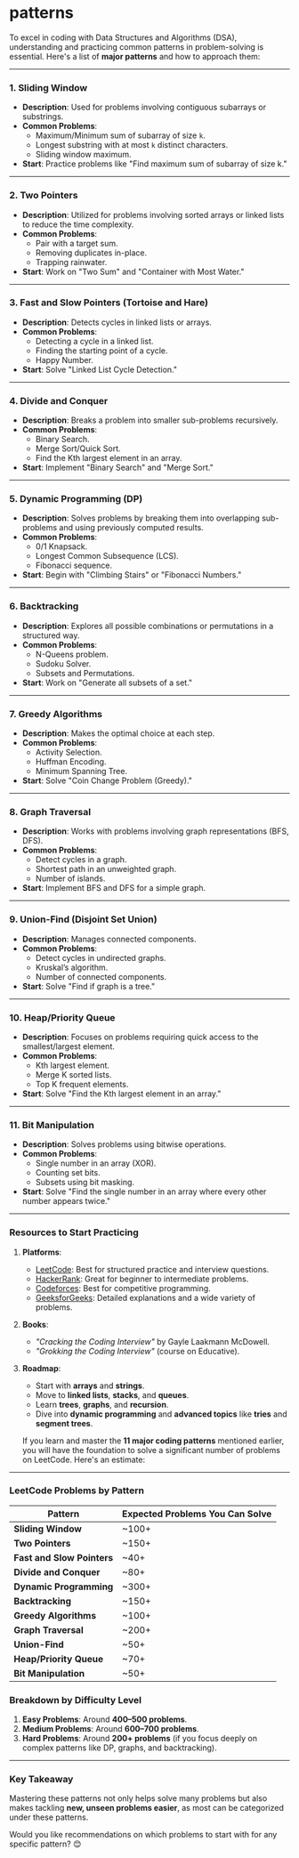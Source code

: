 # patterns
To excel in coding with Data Structures and Algorithms (DSA), understanding and practicing common patterns in problem-solving is essential. Here's a list of **major patterns** and how to approach them:

---

### **1. Sliding Window**
- **Description**: Used for problems involving contiguous subarrays or substrings.
- **Common Problems**:
  - Maximum/Minimum sum of subarray of size `k`.
  - Longest substring with at most `k` distinct characters.
  - Sliding window maximum.
- **Start**: Practice problems like "Find maximum sum of subarray of size k."

---

### **2. Two Pointers**
- **Description**: Utilized for problems involving sorted arrays or linked lists to reduce the time complexity.
- **Common Problems**:
  - Pair with a target sum.
  - Removing duplicates in-place.
  - Trapping rainwater.
- **Start**: Work on "Two Sum" and "Container with Most Water."

---

### **3. Fast and Slow Pointers (Tortoise and Hare)**
- **Description**: Detects cycles in linked lists or arrays.
- **Common Problems**:
  - Detecting a cycle in a linked list.
  - Finding the starting point of a cycle.
  - Happy Number.
- **Start**: Solve "Linked List Cycle Detection."

---

### **4. Divide and Conquer**
- **Description**: Breaks a problem into smaller sub-problems recursively.
- **Common Problems**:
  - Binary Search.
  - Merge Sort/Quick Sort.
  - Find the Kth largest element in an array.
- **Start**: Implement "Binary Search" and "Merge Sort."

---

### **5. Dynamic Programming (DP)**
- **Description**: Solves problems by breaking them into overlapping sub-problems and using previously computed results.
- **Common Problems**:
  - 0/1 Knapsack.
  - Longest Common Subsequence (LCS).
  - Fibonacci sequence.
- **Start**: Begin with "Climbing Stairs" or "Fibonacci Numbers."

---

### **6. Backtracking**
- **Description**: Explores all possible combinations or permutations in a structured way.
- **Common Problems**:
  - N-Queens problem.
  - Sudoku Solver.
  - Subsets and Permutations.
- **Start**: Work on "Generate all subsets of a set."

---

### **7. Greedy Algorithms**
- **Description**: Makes the optimal choice at each step.
- **Common Problems**:
  - Activity Selection.
  - Huffman Encoding.
  - Minimum Spanning Tree.
- **Start**: Solve "Coin Change Problem (Greedy)."

---

### **8. Graph Traversal**
- **Description**: Works with problems involving graph representations (BFS, DFS).
- **Common Problems**:
  - Detect cycles in a graph.
  - Shortest path in an unweighted graph.
  - Number of islands.
- **Start**: Implement BFS and DFS for a simple graph.

---

### **9. Union-Find (Disjoint Set Union)**
- **Description**: Manages connected components.
- **Common Problems**:
  - Detect cycles in undirected graphs.
  - Kruskal’s algorithm.
  - Number of connected components.
- **Start**: Solve "Find if graph is a tree."

---

### **10. Heap/Priority Queue**
- **Description**: Focuses on problems requiring quick access to the smallest/largest element.
- **Common Problems**:
  - Kth largest element.
  - Merge K sorted lists.
  - Top K frequent elements.
- **Start**: Solve "Find the Kth largest element in an array."

---

### **11. Bit Manipulation**
- **Description**: Solves problems using bitwise operations.
- **Common Problems**:
  - Single number in an array (XOR).
  - Counting set bits.
  - Subsets using bit masking.
- **Start**: Solve "Find the single number in an array where every other number appears twice."

---

### **Resources to Start Practicing**
1. **Platforms**:
   - [LeetCode](https://leetcode.com): Best for structured practice and interview questions.
   - [HackerRank](https://hackerrank.com): Great for beginner to intermediate problems.
   - [Codeforces](https://codeforces.com): Best for competitive programming.
   - [GeeksforGeeks](https://geeksforgeeks.org): Detailed explanations and a wide variety of problems.

2. **Books**:
   - *"Cracking the Coding Interview"* by Gayle Laakmann McDowell.
   - *"Grokking the Coding Interview"* (course on Educative).

3. **Roadmap**:
   - Start with **arrays** and **strings**.
   - Move to **linked lists**, **stacks**, and **queues**.
   - Learn **trees**, **graphs**, and **recursion**.
   - Dive into **dynamic programming** and **advanced topics** like **tries** and **segment trees**.
  
   If you learn and master the **11 major coding patterns** mentioned earlier, you will have the foundation to solve a significant number of problems on LeetCode. Here's an estimate:

---

### **LeetCode Problems by Pattern**

| **Pattern**                | **Expected Problems You Can Solve** |
|----------------------------|--------------------------------------|
| **Sliding Window**          | ~100+                              |
| **Two Pointers**            | ~150+                              |
| **Fast and Slow Pointers**  | ~40+                               |
| **Divide and Conquer**      | ~80+                               |
| **Dynamic Programming**     | ~300+                              |
| **Backtracking**            | ~150+                              |
| **Greedy Algorithms**       | ~100+                              |
| **Graph Traversal**         | ~200+                              |
| **Union-Find**              | ~50+                               |
| **Heap/Priority Queue**     | ~70+                               |
| **Bit Manipulation**        | ~50+                               |


### **Breakdown by Difficulty Level**
1. **Easy Problems**: Around **400–500 problems**.
2. **Medium Problems**: Around **600–700 problems**.
3. **Hard Problems**: Around **200+ problems** (if you focus deeply on complex patterns like DP, graphs, and backtracking).

---

### **Key Takeaway**
Mastering these patterns not only helps solve many problems but also makes tackling **new, unseen problems easier**, as most can be categorized under these patterns.

Would you like recommendations on which problems to start with for any specific pattern? 😊
